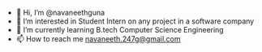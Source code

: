 - 👋 Hi, I’m @navaneethguna
- 👀 I’m interested in Student Intern on any project in a software company
- 🌱 I’m currently learning B.tech Computer Science Engineering
- 📫 How to reach me navaneeth.247g@gmail.com

<!---
navaneethguna/navaneethguna is a ✨ special ✨ repository because its `README.md` (this file) appears on your GitHub profile.
You can click the Preview link to take a look at your changes.
--->
